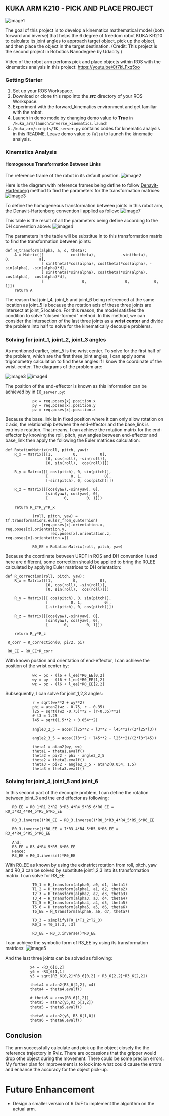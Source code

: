 ## KUKA ARM K210 - PICK AND PLACE PROJECT
![image1](https://s-media-cache-ak0.pinimg.com/236x/62/44/2d/62442d955224718da89238b244578f43--industrial-robots-the-machine.jpg)

The goal of this project is to develop a kinematics mathematical model (both forward and inverse) that helps the 6 degree of 
freedom robot KUKA KR210 to calculate its joint angles to approach target object, pick up the object, and then place the
object in the target destination.
(Credit: This project is the second project in Robotics Nanodegree by Udacity.)

Video of the robot arm perfoms pick and place objects within ROS with the kinematics analysis in this project:
https://youtu.be/Ct7kLFxq5xo

### Getting Starter
1. Set up your ROS Workspace.
2. Download or clone this repo into the ***src*** directory of your ROS Workspace.  
3. Experiment with the forward_kinematics environment and get familiar with the robot.
4. Launch in demo mode by changing demo value to __True__ in `/kuka_arm/launch/inverse_kinematics.launch`
5. `/kuka_arm/scripts/IK_server.py` contains codes for kinematic analysis in this README.
Leave demo value to `False` to launch the kinematic analysis.

### Kinematics Analysis
#### Homogenous Transformation Between Links

The reference frame of the robot in its default position.
![image2](https://github.com/ancabilloni/Robot-Arm-Kinematics/blob/master/misc_images/original_pos.png)

Here is the diagram with reference frames being define to follow [Denavit-Hartenberg](https://en.wikipedia.org/wiki/Denavit%E2%80%93Hartenberg_parameters) method to find the parameters for the 
transformation matrices:
![image3](https://github.com/ancabilloni/Robot-Arm-Kinematics/blob/master/misc_images/Reference_frame.png)

To define the homogeneous transformation between joints in this robot arm, the Denavit–Hartenberg convention I applied as follow:
![image7](https://github.com/ancabilloni/Robot-Arm-Kinematics/blob/master/misc_images/Selection_066.png)

This table is the result of all the parameters being define according to the DH convention above:
![image4](https://github.com/ancabilloni/Robot-Arm-Kinematics/blob/master/misc_images/DH_table.png)

The parameters in the table will be substitue in to this transformation matrix to find the transformation between joints:
```
def H_transform(alpha, a, d, theta):
    A = Matrix([[            cos(theta),           -sin(theta),           0,             a],
                [ sin(theta)*cos(alpha), cos(theta)*cos(alpha), -sin(alpha), -sin(alpha)*d],
                [ sin(theta)*sin(alpha), cos(theta)*sin(alpha),  cos(alpha),  cos(alpha)*d],
                [                 0,                 0,           0,             1]])
    return A
```

The reason that joint_4, joint_5 and joint_6 being referenced at the same location as joint_5 is because the rotation axis
of these three joints are intersect at joint_5 location. For this reason, the model satisfies the condition to solve "closed-formed" method. In this method, we can consider the intersection of the last three joints as a __wrist center__ and divide the problem
into half to solve for the kinematically decouple problems.

### Solving for joint_1, joint_2, joint_3 angles
As mentioned earlier, joint_5 is the wrist center. To solve for the first half of the problem, which are the first three joint angles,
I can apply some trigonometry calculation to find these angles if I know the coordinate of the wrist-center. The diagrams of the problem are:

![image3](https://github.com/ancabilloni/Robot-Arm-Kinematics/blob/master/misc_images/3D.png)
![image4](https://github.com/ancabilloni/Robot-Arm-Kinematics/blob/master/misc_images/diagram_23.png)

The position of the end-effector is known as this information can be achieved by in `IK_server.py`:
```
            px = req.poses[x].position.x
            py = req.poses[x].position.y
            pz = req.poses[x].position.z
```
Because the base_link is in fixed position where it can only allow rotation on z axis, the relationship between the end-effector and the base_link is extrinsic rotation. That means, I can achieve the rotation matrix for the end-effector by knowing the roll, pitch, yaw angles between end-effector and base_link then apply the following the Euler matrices calculation:
```
def RotationMatrix(roll, pitch, yaw):
    R_x = Matrix([[1,         0,          0],
                  [0, cos(roll), -sin(roll)],
                  [0, sin(roll),  cos(roll)]])

    R_y = Matrix([[ cos(pitch), 0, sin(pitch)],
                  [          0, 1,          0],
                  [-sin(pitch), 0, cos(pitch)]])

    R_z = Matrix([[cos(yaw),-sin(yaw), 0],
                  [sin(yaw), cos(yaw), 0],
                  [       0,        0, 1]])

    return R_z*R_y*R_x
```
```
            (roll, pitch, yaw) = tf.transformations.euler_from_quaternion(
                [req.poses[x].orientation.x, req.poses[x].orientation.y,
                    req.poses[x].orientation.z, req.poses[x].orientation.w])

            R0_EE = RotationMatrix(roll, pitch, yaw)
```
Because the coordinate between URDF in ROS and DH convention I used here are different, some correction should be applied to bring the R0_EE calculated by applying Euler matrices to DH orientation:

```
def R_correction(roll, pitch, yaw):
    R_x = Matrix([[1,         0,          0],
                  [0, cos(roll), -sin(roll)],
                  [0, sin(roll),  cos(roll)]])

    R_y = Matrix([[ cos(pitch), 0, sin(pitch)],
                  [          0, 1,          0],
                  [-sin(pitch), 0, cos(pitch)]])

    R_z = Matrix([[cos(yaw),-sin(yaw), 0],
                  [sin(yaw), cos(yaw), 0],
                  [       0,        0, 1]])

    return R_y*R_z
    
 R_corr = R_correction(0, pi/2, pi)

 R0_EE = R0_EE*R_corr
```
With known postion and orientation of end-effector, I can achieve the position of the wrist center by:
```
            wx = px - (l6 + l_ee)*R0_EE[0,2]
            wy = py - (l6 + l_ee)*R0_EE[1,2]
            wz = pz - (l6 + l_ee)*R0_EE[2,2]
```
Subsequently, I can solve for joint_1,2,3 angles:
```
            r = sqrt(wx**2 + wy**2)
            phi = atan2(wz - 0.75, r - 0.35)
            l25 = sqrt((wz -0.75)**2 + (r-0.35)**2)
            # l3 = 1.25
            l45 = sqrt(1.5**2 + 0.054**2)

            angle3_2_5 = acos((l25**2 + l3**2 - l45**2)/(2*l25*l3))
            
            angle2_3_5 = acos((l3**2 + l45**2 - l25**2)/(2*l3*l45))

            theta1 = atan2(wy, wx)
            theta1 = theta1.evalf()
            theta2 = pi/2 - phi - angle3_2_5
            theta2 = theta2.evalf()
            theta3 = pi/2 - angle2_3_5 - atan2(0.054, 1.5)
            theta3 = theta3.evalf()
```
### Solving for joint_4, joint_5 and joint_6
In this second part of the decouple problem, I can define the rotation between joint_3 and the end effector as following:
```
   R0_EE = R0_1*R1_2*R2_3*R3_4*R4_5*R5_6*R6_EE = R0_3*R3_4*R4_5*R5_6*R6_EE
   
   R0_3.inverse()*R0_EE = R0_3.inverse()*R0_3*R3_4*R4_5*R5_6*R6_EE
   
   R0_3.inverse()*R0_EE = I*R3_4*R4_5*R5_6*R6_EE = R3_4*R4_5*R5_6*R6_EE
   
   And:
   R3_EE = R3_4*R4_5*R5_6*R6_EE
   Hence:
   R3_EE = R0_3.inverse()*R0_EE
```
With R0_EE as known by using the exinstrict rotation from roll, pitch, yaw and R0_3 can be solved by substitute joint1,2,3
into its transformation matrix. I can solve for R3_EE
```
            T0_1 = H_transform(alpha0, a0, d1, theta1)
            T1_2 = H_transform(alpha1, a1, d2, theta2)
            T2_3 = H_transform(alpha2, a2, d3, theta3)
            T3_4 = H_transform(alpha3, a3, d4, theta4)
            T4_5 = H_transform(alpha4, a4, d5, theta5)
            T5_6 = H_transform(alpha5, a5, d6, theta6)
            T6_EE = H_transform(alpha6, a6, d7, theta7)
            
            T0_3 = simplify(T0_1*T1_2*T2_3)
            R0_3 = T0_3[:3, :3]
            
            R3_EE = R0_3.inverse()*R0_EE
 ```
 I can achieve the symbolic form of R3_EE by using its transformation matrices:
 ![image5](https://github.com/ancabilloni/Robot-Arm-Kinematics/blob/master/symbolic.png)
 
 And the last three joints can be solved as following:
 
 ```
            x4 = -R3_6[0,2]
            y6 = -R3_6[1,1]
            y5 = sqrt(R3_6[0,2]*R3_6[0,2] + R3_6[2,2]*R3_6[2,2])

            theta4 = atan2(R3_6[2,2], x4)
            theta4 = theta4.evalf()

            # theta5 = acos(R3_6[1,2])
            theta5 = atan2(y5,R3_6[1,2])
            theta5 = theta5.evalf()

            theta6 = atan2(y6, R3_6[1,0])
            theta6 = theta6.evalf()
```
## Conclusion
The arm successfully calculate and pick up the object closely the the reference trajectory in Rviz. There are occassions
that the gripper would drop othe object during the movement. There could be some precion errors. My further plan for improvement
is to look into what could cause the errors and enhance the accuracy for the object pick-up.

# Future Enhancement
- Design a smaller version of 6 DoF to implement the algorithm on the actual arm.
